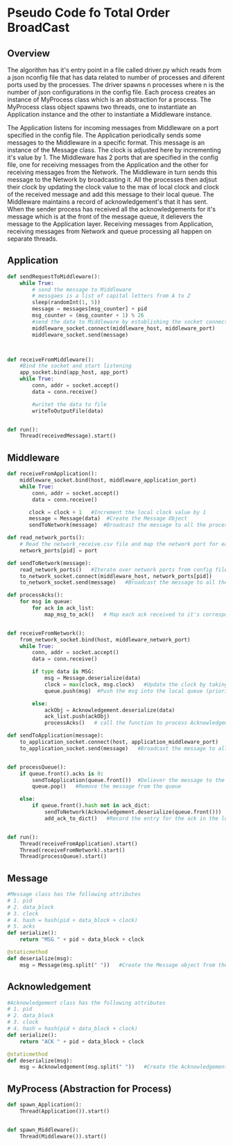 # Pseudo Code fo Total Order BroadCast

## Overview

The algorithm has it's entry point in a file called driver.py which reads from a json nconfig file that has data related to number of processes and diferent ports used by the processes. The driver spawns n processes where n is the number of json configurations in the config file. Each process creates an instance of MyProcess class which is an abstraction for a process. The MyProcess class object spawns two threads, one to instantiate an Application instance and the other to instantiate a Middleware instance.

The Application listens for incoming messages from Middleware on a port specified in the config file. The Application periodically sends some messages to the Middleware in a specific format. This message is an instance of the Message class. The clock is adjusted here by incrementing it's value by 1. The Middleware has 2 ports that are specified in the config file, one for receiving messages from the Application and the other for receiving messages from the Network. The Middleware in turn sends this message to the Network by broadcasting it. All the processes then adjsut their clock by updating the clock value to the max of local clock and clock of the received message and add this message to their local queue. The Middleware maintains a record of acknowledgement's that it has sent. When the sender process has received all the acknowledgements for it's message which is at the front of the message queue, it delievers the message to the Application layer. Receiving messages from Application, receiving messages from Network and queue processing all happen on separate threads.


## Application

``` python
def sendRequestToMiddleware():
    while True:
        # send the message to Middleware
        # messgaes is a list of capital letters from A to Z
        sleep(randomInt(1, 5))
        message = messages[msg_counter] + pid
        msg_counter = (msg_counter + 1) % 26
        #send the data to Middleware by establishing the socket connection
        middleware_socket.connect(middleware_host, middleware_port)
        middleware_socket.send(message)



def receiveFromMiddleware():
    #Bind the socket and start listening
    app_socket.bind(app_host, app_port)
    while True:
        conn, addr = socket.accept()
        data = conn.receive()

        #writet the data to file
        writeToOutputFile(data)


def run():
    Thread(receivedMessage).start()


```


## Middleware

``` python
def receiveFromApplication():
    middleware_socket.bind(host, middleware_application_port)
    while True:
        conn, addr = socket.accept()
        data = conn.receive()

       clock = clock + 1   #Increment the local clock value by 1
       message = Message(data)  #Create the Message Object
       sendToNetwork(message)  #Broadcast the message to all the processes

def read_network_ports():
    # Read the network_receive.csv file and map the network port for each process with the process pid
    network_ports[pid] = port

def sendToNetwork(message):
    read_network_ports()   #Iterate over network ports from config file for the broadcast
    to_network_socket.connect(middleware_host, network_ports[pid])
    to_network_socket.send(message)   #Broadcast the message to all the processes

def processAcks():
    for msg in queue:
        for ack in ack_list:
            map_msg_to_ack()   # Map each ack received to it's corresponding msg


def receiveFromNetwork():
    from_network_socket.bind(host, middleware_network_port)
    while True:
        conn, addr = socket.accept()
        data = conn.receive()

        if type data is MSG:
            msg = Message.deserialize(data)
            clock = max(clock, msg.clock)   #Update the clock by taking max of local clock and clock of the received message
            queue.push(msg)  #Push the msg into the local queue (priority queue or heap)

        else:
            ackObj = Acknowledgement.deserialize(data)
            ack_list.push(ackObj)
            processAcks()   # call the function to process Acknowledgement Object

def sendToApplication(message):
    to_application_socket.connect(host, application_middleware_port)
    to_application_socket.send(message)   #Broadcast the message to all the processes


def processQueue():
    if queue.front().acks is 0:
        sendToApplication(queue.front())  #Deliever the message to the Application
        queue.pop()   #Remove the message from the queue

    else:
        if queue.front().hash not in ack_dict:
            sendToNetwork(Acknowledgement.deserialize(queue.front()))   #Broadcast the acknowledgement over the network
            add_ack_to_dict()   #Record the entry for the ack in the local dictionary


def run():
    Thread(receiveFromApplication).start()
    Thread(receiveFromNetwork).start()
    Thread(processQueue).start()


```

## Message
``` python
#Message class has the following attributes
# 1. pid
# 2. data_block
# 3. clock
# 4. hash = hash(pid + data_block + clock)
# 5. acks
def serialize():
    return "MSG " + pid + data_block + clock

@staticmethod
def deserialize(msg):
    msg = Message(msg.split(" "))   #Create the Message object from the received message

```


## Acknowledgement
``` python
#Acknowledgement class has the following attributes
# 1. pid
# 2. data_block
# 3. clock
# 4. hash = hash(pid + data_block + clock)
def serialize():
    return "ACK " + pid + data_block + clock

@staticmethod
def deserialize(msg):
    msg = Acknowledgement(msg.split(" "))   #Create the Acknowledgement object from the received message

```

## MyProcess  (Abstraction for Process)
``` python
def spawn_Application():
    Thread(Application()).start()


def spawn_Middleware():
    Thread(Middleware()).start()


```
